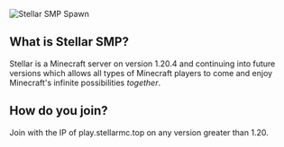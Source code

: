 ![Stellar SMP Spawn](https://github.com/StellarSMP/.github/assets/23089955/7eb5fd75-44ed-4983-a2ab-43acc0be2a40)
## What is Stellar SMP?
Stellar is a Minecraft server on version 1.20.4 and continuing into future versions which allows all types of Minecraft players to come and enjoy Minecraft's infinite possibilities *together*.

## How do you join?
Join with the IP of play.stellarmc.top on any version greater than 1.20.
